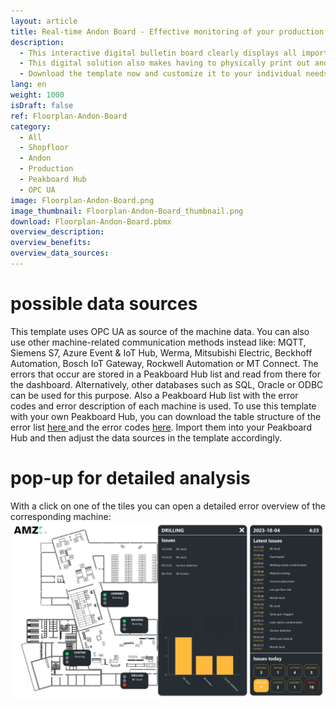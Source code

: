 ```yaml
---
layout: article
title: Real-time Andon Board - Effective monitoring of your production from a bird's eye view
description: 
  - This interactive digital bulletin board clearly displays all important information and key production figures relating to your production. In addition, the application not only allows you to create but also edit shift schedules for your team for the current and the coming week. All employees can be assigned a shift, workstation, and an order to be processed for each business day. The digital production dashboard is operated either with a touchscreen or with a mouse and keyboard, which is easy to connect to the Peakboard Box.
  - This digital solution also makes having to physically print out and post important notices or the weekly menu a thing of the past. With Peakboard, just load the PDF documents to be displayed on a network drive, SharePoint, or OneDrive, for example. You can easily swap out the files to be displayed as needed. The digital bulletin board will then update the display fully automatically.
  - Download the template now and customize it to your individual needs without any IT effort or previous knowledge. Our [consulting team](https://peakboard.com/produkt/consulting/) would also be happy to assist.
lang: en
weight: 1000
isDraft: false
ref: Floorplan-Andon-Board
category:
  - All
  - Shopfloor
  - Andon
  - Production
  - Peakboard Hub
  - OPC UA
image: Floorplan-Andon-Board.png
image_thumbnail: Floorplan-Andon-Board_thumbnail.png
download: Floorplan-Andon-Board.pbmx
overview_description:
overview_benefits:
overview_data_sources:
---
```

# possible data sources
This template uses OPC UA as source of the machine data. You can also use other machine-related communication methods instead like: MQTT, Siemens S7, Azure Event & IoT Hub, Werma, Mitsubishi Electric, Beckhoff Automation, Bosch IoT Gateway, Rockwell Automation or MT Connect. The errors that occur are stored in a Peakboard Hub list and read from there for the dashboard. Alternatively, other databases such as SQL, Oracle or ODBC can be used for this purpose. Also a Peakboard Hub list with the error codes and error description of each machine is used. To use this template with your own Peakboard Hub, you can download the table structure of the error list <a href="ErrorsList.txt" class="inline" download>here </a> and the error codes <a href="ErrorsMapping.txt" class="inline" download>here</a>. Import them into your Peakboard Hub and then adjust the data sources in the template accordingly.


# pop-up for detailed analysis
With a click on one of the tiles you can open a detailed error overview of the corresponding machine:
![image_live](Floorplan-Andon-Board-PopUp.png)

